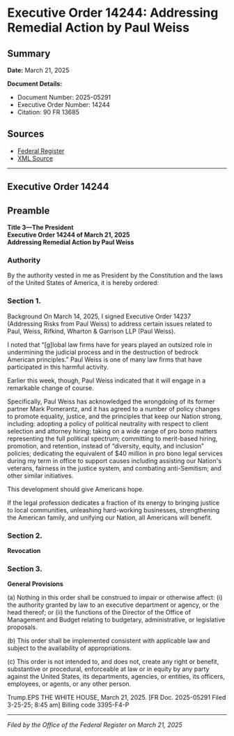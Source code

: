 # Executive Order 14244: Addressing Remedial Action by Paul Weiss

## Summary

**Date:** March 21, 2025

**Document Details:**
- Document Number: 2025-05291
- Executive Order Number: 14244
- Citation: 90 FR 13685

## Sources
- [Federal Register](https://www.federalregister.gov/documents/2025/03/26/2025-05291/addressing-remedial-action-by-paul-weiss)
- [XML Source](https://www.federalregister.gov/documents/full_text/xml/2025/03/26/2025-05291.xml)

---

## Executive Order 14244

## Preamble

**Title 3—The President**  
**Executive Order 14244 of March 21, 2025**  
**Addressing Remedial Action by Paul Weiss**

### Authority

By the authority vested in me as President by the Constitution and the laws of the United States of America, it is hereby ordered:
### Section 1.

Background On March 14, 2025, I signed Executive Order 14237 (Addressing Risks from Paul Weiss) to address certain issues related to Paul, Weiss, Rifkind, Wharton & Garrison LLP (Paul Weiss).

I noted that “[g]lobal law firms have for years played an outsized role in undermining the judicial process and in the destruction of bedrock American principles.”  Paul Weiss is one of many law firms that have participated in this harmful activity.

Earlier this week, though, Paul Weiss indicated that it will engage in a remarkable change of course.

Specifically, Paul Weiss has acknowledged the wrongdoing of its former partner Mark Pomerantz, and it has agreed to a number of policy changes to promote equality, justice, and the principles that keep our Nation strong, including:  adopting a policy of political neutrality with respect to client selection and attorney hiring; taking on a wide range of pro bono matters representing the full political spectrum; committing to merit-based hiring, promotion, and retention, instead of “diversity, equity, and inclusion” policies; dedicating the equivalent of $40 million in pro bono legal services during my term in office to support causes including assisting our Nation's veterans, fairness in the justice system, and combating anti-Semitism; and other similar initiatives.

This development should give Americans hope.

If the legal profession dedicates a fraction of its energy to bringing justice to local communities, unleashing hard-working businesses, strengthening the American family, and unifying our Nation, all Americans will benefit. 
### Section 2.

**Revocation**

### Section 3.

**General Provisions**

(a) Nothing in this order shall be construed to impair or otherwise affect:
    (i) the authority granted by law to an executive department or agency, or the head thereof; or
    (ii) the functions of the Director of the Office of Management and Budget relating to budgetary, administrative, or legislative proposals.

(b) This order shall be implemented consistent with applicable law and subject to the availability of appropriations.

(c) This order is not intended to, and does not, create any right or benefit, substantive or procedural, enforceable at law or in equity by any party against the United States, its departments, agencies, or entities, its officers, employees, or agents, or any other person.

Trump.EPS
THE WHITE HOUSE,
March 21, 2025.
[FR Doc. 2025-05291 
Filed 3-25-25; 8:45 am] 
Billing code 3395-F4-P

---

*Filed by the Office of the Federal Register on March 21, 2025*
